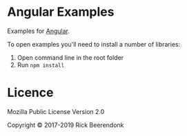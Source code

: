# Angular Examples

Examples for [Angular](http://angular.io/).

To open examples you'll need to install a number of libraries:

1. Open command line in the root folder
2. Run `npm install`

# Licence

Mozilla Public License Version 2.0

Copyright © 2017-2019 Rick Beerendonk
